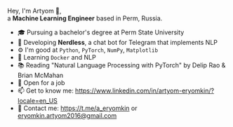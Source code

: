 Hey, I'm Artyom 👋,  
a **Machine Learning Engineer** based in Perm, Russia.

- 🎓 Pursuing a bachelor's degree at Perm State University
- 🤖 Developing **Nerdless**, a chat bot for Telegram that implements NLP 
- ⚙️ I'm good at `Python`, `PyTorch`, `NumPy`, `Matplotlib`
- 🌱 Learning `Docker` and NLP
- 📚 Reading "Natural Language Processing with PyTorch" by Delip Rao & Brian McMahan
- 💼 Open for a job
- 📫 Get to know me: https://www.linkedin.com/in/artyom-eryomkin/?locale=en_US
- 📱 Contact me: https://t.me/a_eryomkin or eryomkin.artyom2016@gmail.com
